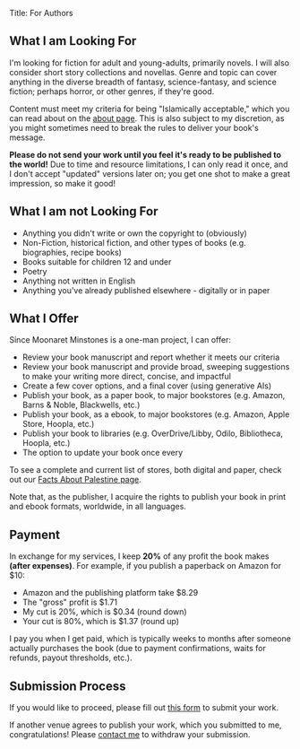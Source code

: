 Title: For Authors

## What I am Looking For

I'm looking for fiction for adult and young-adults, primarily novels. I will also consider short story collections and novellas. Genre and topic can cover anything in the diverse breadth of fantasy, science-fantasy, and science fiction; perhaps horror, or other genres, if they're good.

Content must meet my criteria for being "Islamically acceptable," which you can read about on the [about page]({filename}/pages/about.md). This is also subject to my discretion, as you might sometimes need to break the rules to deliver your book's message.

**Please do not send your work until you feel it's ready to be published to the world!** Due to time and resource limitations, I can only read it once, and I don't accept "updated" versions later on; you get one shot to make a great impression, so make it good!

## What I am not Looking For

- Anything you didn't write or own the copyright to (obviously)
- Non-Fiction, historical fiction, and other types of books (e.g. biographies, recipe books)
- Books suitable for children 12 and under
- Poetry
- Anything not written in English
- Anything you've already published elsewhere - digitally or in paper


## What I Offer 

Since Moonaret Minstones is a one-man project, I can offer:

- Review your book manuscript and report whether it meets our criteria
- Review your book manuscript and provide broad, sweeping suggestions to make your writing more direct, concise, and impactful
- Create a few cover options, and a final cover (using generative AIs)
- Publish your book, as a paper book, to major bookstores (e.g. Amazon, Barns & Noble, Blackwells, etc.)
- Publish your book, as a ebook, to major bookstores (e.g. Amazon, Apple Store, Hoopla, etc.)
- Publish your book to libraries (e.g. OverDrive/Libby, Odilo, Bibliotheca, Hoopla, etc.)
- The option to update your book once every 

To see a complete and current list of stores, both digital and paper, check out our [Facts About Palestine page](https://books2read.com/palestine).

Note that, as the publisher, I acquire the rights to publish your book in print and ebook formats, worldwide, in all languages.

## Payment

In exchange for my services, I keep **20%** of any profit the book makes **(after expenses)**. For example, if you publish a paperback on Amazon for $10:

- Amazon and the publishing platform take $8.29
- The "gross" profit is $1.71
- My cut is 20%, which is $0.34 (round down)
- Your cut is 80%, which is $1.37 (round up)

I pay you when I get paid, which is typically weeks to months after someone actually purchases the book (due to payment confirmations, waits for refunds, payout thresholds, etc.).

## Submission Process

If you would like to proceed, please fill out [this form](#) to submit your work.

If another venue agrees to publish your work, which you submitted to me, congratulations! Please [contact me](mailto:alibhai.ashiq@gmail.com) to withdraw your submission.